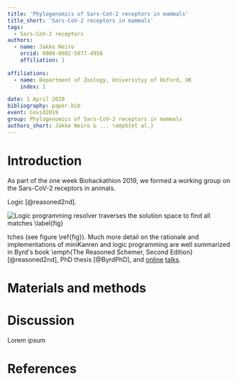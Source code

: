 ```yaml
---
title: 'Phylogenomics of Sars-CoV-2 receptors in mammals'
title_short: 'Sars-CoV-2 receptors in mammals'
tags:
  - Sars-CoV-2 receptors
authors:
  - name: Jakke Neiro
    orcid: 0000-0002-5077-4958
    affiliation: 1
    
affiliations:
  - name: Department of Zoology, Universityy of Oxford, UK
    index: 1

date: 1 April 2020
bibliography: paper.bib
event: Covid2019
group: Phylogenomics of Sars-CoV-2 receptors in mammals
authors_short: Jakke Neiro & ... \emph{et al.}
---
```


<!--

The paper.md, bibtex and figure file can be found in this repo:

  https://github.com/journal-of-research-objects/Example-BioHackrXiv-Paper

To modify, please clone the repo. You can generate PDF of the paper by
pasting above link (or yours) in

  http://biohackrxiv.genenetwork.org/

-->

# Introduction

As part of the one week Biohackathion 2019, we formed a working group on the Sars-CoV-2 receptors in animals.

Logic  [@reasoned2nd].

![Logic programming resolver traverses the solution space to find all matches \label{fig}](./logic-programming.png)

tches (see figure
\ref{fig}). Much more detail on the rationale and implementations of
miniKanren and logic programming are well summarized in Byrd's book
\emph{The Reasoned Schemer, Second Edition} [@reasoned2nd], PhD thesis
[@ByrdPhD], and [online](https://www.youtube.com/watch?v=eQL48qYDwp4)
[talks](https://www.youtube.com/watch?v=o3AHnyEf7IE).

# Materials and methods

# Discussion

Lorem ipsum

# References
